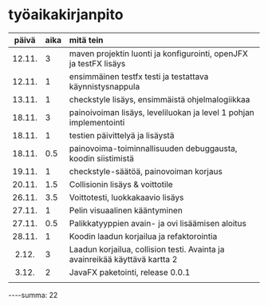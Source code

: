 # työaikakirjanpito

| päivä  | aika   | mitä tein                                                                   |
| :----: | :----- | :-----                                                                      |
| 12.11. | 3      | maven projektin luonti ja konfigurointi, openJFX ja testFX lisäys           |
| 12.11. | 1      | ensimmäinen testfx testi ja testattava käynnistysnappula                    |
| 13.11. | 1      | checkstyle lisäys, ensimmäistä ohjelmalogiikkaa                             |
| 18.11. | 3      | painoivoiman lisäys, leveliluokan ja level 1 pohjan implementointi          |
| 18.11. | 1      | testien päivittelyä ja lisäystä                                             |
| 18.11. | 0.5    | painovoima-toiminnallisuuden debuggausta, koodin siistimistä                |
| 19.11. | 1      | checkstyle-säätöä, painovoiman korjaus                                      |
| 20.11. | 1.5    | Collisionin lisäys & voittotile                                             |
| 26.11. | 3.5    | Voittotesti, luokkakaavio lisäys                                            |
| 27.11. | 1      | Pelin visuaalinen kääntyminen                                               |
| 27.11. | 0.5    | Palikkatyyppien avain- ja ovi lisäämisen aloitus                            |
| 28.11. | 1      | Koodin laadun korjailua ja refaktorointia                                   |
| 2.12.  | 3      | Laadun korjailua, collision testi. Avainta ja avainreikää käyttävä kartta 2 |
| 3.12.  | 2      | JavaFX paketointi, release 0.0.1                                            |
|        |        |                                                                             |
----summa: 22
